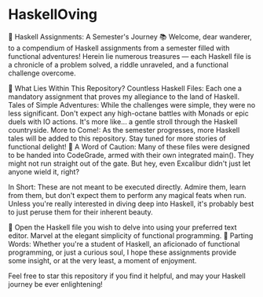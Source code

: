 # HaskellOving
🧙 Haskell Assignments: A Semester's Journey 📚
Welcome, dear wanderer, to a compendium of Haskell assignments from a semester filled with functional adventures! Herein lie numerous treasures — each Haskell file is a chronicle of a problem solved, a riddle unraveled, and a functional challenge overcome.

🤔 What Lies Within This Repository?
Countless Haskell Files: Each one a mandatory assignment that proves my allegiance to the land of Haskell.
Tales of Simple Adventures: While the challenges were simple, they were no less significant. Don't expect any high-octane battles with Monads or epic duels with IO actions. It's more like... a gentle stroll through the Haskell countryside.
More to Come!: As the semester progresses, more Haskell tales will be added to this repository. Stay tuned for more stories of functional delight!
🚫 A Word of Caution:
Many of these files were designed to be handed into CodeGrade, armed with their own integrated main(). They might not run straight out of the gate. But hey, even Excalibur didn't just let anyone wield it, right?

In Short: These are not meant to be executed directly. Admire them, learn from them, but don't expect them to perform any magical feats when run. Unless you're really interested in diving deep into Haskell, it's probably best to just peruse them for their inherent beauty.

📜 
Open the Haskell file you wish to delve into using your preferred text editor.
Marvel at the elegant simplicity of functional programming.
🌌 Parting Words:
Whether you're a student of Haskell, an aficionado of functional programming, or just a curious soul, I hope these assignments provide some insight, or at the very least, a moment of enjoyment.

Feel free to star this repository if you find it helpful, and may your Haskell journey be ever enlightening!
